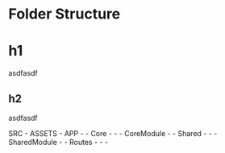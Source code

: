  # Folder Structure

  # h1

  asdfasdf

  ## h2

  asdfasdf

  SRC - ASSETS - APP - - Core - - - CoreModule - - Shared - - - SharedModule - - Routes - - -
